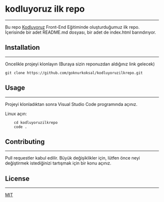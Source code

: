 # kodluyoruz ilk repo
-------------------------------------------------------------------------------
Bu repo [Kodluyoruz](https://kodluyoruz.org) Front-End Eğitiminde oluşturduğumuz ilk repo. İçerisinde bir adet README.md dosyası, bir adet de index.html barındırıyor.

## Installation
-------------------------------------------------------------------------------

Oncelikle projeyi klonlayın (Buraya sizin reponuzdan aldığınız link gelecek)
```
git clone https://github.com/goknurkoksal/kodluyoruzilkrepo.git
```

## Usage
--------------------------------------------------------------------------------

Projeyi klonladıktan sonra Visual Studio Code programında açınız.

Linux açın:
```
    cd kodluyoruzilkrepo
    code .  
```

## Contributing
----------------------------------------------------------------------------------

Pull requestler kabul edilir. Büyük değişiklikler için, lütfen önce neyi değiştirmek istediğinizi tartışmak için bir konu açınız.

## License
----------------------------------------------------------------------------------
[MIT](https://choosealicense.com/licenses/mit/)
